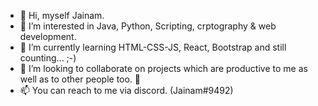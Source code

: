 - 👋 Hi, myself Jainam.
- 👀 I’m interested in Java, Python, Scripting, crptography & web development.
- 🌱 I’m currently learning HTML-CSS-JS, React, Bootstrap and still counting... ;-)
- 💞️ I’m looking to collaborate on projects which are productive to me as well as to other people too. 🙂
- 📫 You can reach to me via discord. (Jainam#9492)

<!---
jainam03/jainam03 is a ✨ special ✨ repository because its `README.md` (this file) appears on your GitHub profile.
You can click the Preview link to take a look at your changes.
--->
